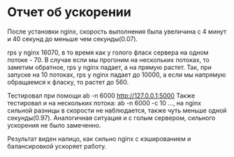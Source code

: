 # Отчет об ускорении
После установки nginx, скорость выполнения была увеличина с 4 минут и 40 секунд до меньше чем секунды(0.07).

rps у nginx 16070, в то время как у голого фласк сервера на одном потоке - 70.
В случае если мы прогоним на нескольких потоках, то заметим обратное, rps у nginx падает, а на прямую растет. Так, при запуске на 10 потоках, rps у nginx падает до 10000, а если мы напрямую обращаемся к фласку, то растет до 560.

Тестировал при помощи ab -n 6000  http://127.0.0.1:5000
Также тестировал и на нескольких потока: ab -n 6000 -c 10 ..., на nginx сильной разницы в скорости не наблюдается, также чуть меньше одной секунды(0.97). Аналогичная ситуация и с голым сервером, сильного ускорения не было замеченно.

Результат виден налицо, как сильно nginx с кэшированием и балансировкой ускоряет работу.
